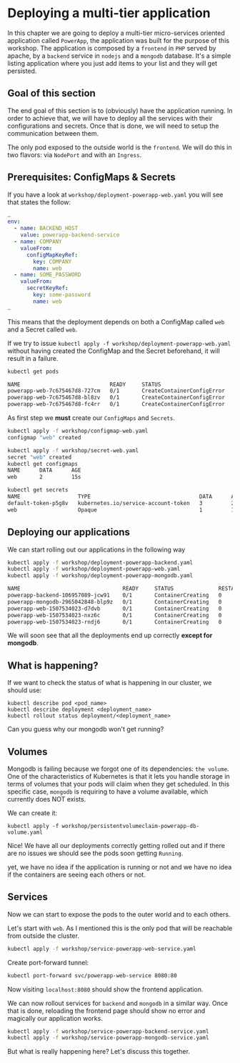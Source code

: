 # Deploying a multi-tier application

In this chapter we are going to deploy a multi-tier micro-services oriented application called `PowerApp`, the application was built for the purpose of this workshop. The application is composed by a `frontend` in `PHP` served by apache, by a `backend` service in `nodejs` and a `mongodb` database. It's a simple listing application where you just add items to your list and they will get persisted.

## Goal of this section

The end goal of this section is to (obviously) have the application running. In order to achieve that, we will have to deploy all the services with their configurations and secrets. Once that is done, we will need to setup the communication between them.  

The only pod exposed to the outside world is the `frontend`. We will do this in two flavors: via `NodePort` and with an `Ingress`.

## Prerequisites: ConfigMaps & Secrets

If you have a look at `workshop/deployment-powerapp-web.yaml` you will see that states the follow:

```yaml
…
env:
  - name: BACKEND_HOST
    value: powerapp-backend-service
  - name: COMPANY
    valueFrom:
      configMapKeyRef:
        key: COMPANY
        name: web
  - name: SOME_PASSWORD
    valueFrom:
      secretKeyRef:
        key: some-password
        name: web
…
```

This means that the deployment depends on both a ConfigMap called `web` and a Secret called `web`.

If we try to issue `kubectl apply -f workshop/deployment-powerapp-web.yaml` without having created the ConfigMap and the Secret beforehand, it will result in a failure.

```bash
kubectl get pods

NAME                            READY     STATUS                       RESTARTS   AGE
powerapp-web-7c675467d8-727cm   0/1       CreateContainerConfigError   0          1m
powerapp-web-7c675467d8-bl8zv   0/1       CreateContainerConfigError   0          1m
powerapp-web-7c675467d8-fc4rr   0/1       CreateContainerConfigError   0          1m
```

As first step we **must** create our `ConfigMaps` and `Secrets`.

```bash
kubectl apply -f workshop/configmap-web.yaml
configmap "web" created

kubectl apply -f workshop/secret-web.yaml
secret "web" created
kubectl get configmaps
NAME      DATA      AGE
web       2         15s

kubectl get secrets
NAME                  TYPE                                  DATA      AGE
default-token-p5g8v   kubernetes.io/service-account-token   3         26s
web                   Opaque                                1         11s
```

## Deploying our applications

We can start rolling out our applications in the following way

```bash
kubectl apply -f workshop/deployment-powerapp-backend.yaml
kubectl apply -f workshop/deployment-powerapp-web.yaml
kubectl apply -f workshop/deployment-powerapp-mongodb.yaml

NAME                                READY     STATUS              RESTARTS   AGE
powerapp-backend-106957089-jcw91    0/1       ContainerCreating   0          1m
powerapp-mongodb-2965042848-blp9z   0/1       ContainerCreating   0          43s
powerapp-web-1507534023-d7dvb       0/1       ContainerCreating   0          2m
powerapp-web-1507534023-nxz6c       0/1       ContainerCreating   0          2m
powerapp-web-1507534023-rndj6       0/1       ContainerCreating   0          2m
```

We will soon see that all the deployments end up correctly **except for mongodb**. 

## What is happening?

If we want to check the status of what is happening in our cluster, we should use:  

`kubectl describe pod <pod_name>`  
`kubectl describe deployment <deployment_name>`  
`kubectl rollout status deployment/<deployment_name>`  

Can you guess why our mongodb won't get running?

## Volumes

Mongodb is failing because we forgot one of its dependencies: `the volume`. One of the characteristics of Kubernetes is that it lets you handle storage in terms of volumes that your pods will claim when they get scheduled. In this specific case, `mongodb` is requiring to have a volume available, which currently does NOT exists.

We can create it:  

`kubectl apply -f workshop/persistentvolumeclaim-powerapp-db-volume.yaml`

Nice! We have all our deployments correctly getting rolled out and if there are no issues we should see the pods soon getting `Running`.

yet, we have no idea if the application is running or not and we have no idea if the containers are seeing each others or not.

## Services

Now we can start to expose the pods to the outer world and to each others.

Let's start with `web`. As I mentioned this is the only pod that will be reachable from outside the cluster.

```bash
kubectl apply -f workshop/service-powerapp-web-service.yaml
```
Create port-forward tunnel:
```bash
kubectl port-forward svc/powerapp-web-service 8080:80
```

Now visiting `localhost:8080` should show the frontend application.


We can now rollout services for `backend` and `mongodb` in a similar way. Once that is done, reloading the frontend page should show no error and magically our application works.

```bash
kubectl apply -f workshop/service-powerapp-backend-service.yaml
kubectl apply -f workshop/service-powerapp-mongodb-service.yaml
```

But what is really happening here? Let's discuss this together.

<!-- ## Exposing applications via Ingress (Minikube users)

So far we have exposed the frontend using `ClusterIP`, but accessing the service with the combination `<ip>:<port>` isn't exactly ideal. Time to see something more advanced: `Ingress`

`cd cluster-setup/minikube && make addons`

We can apply the ingress as follows:

```bash
kubectl apply -f  ingress/powerapp-ingress.yaml
``` -->
